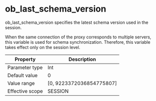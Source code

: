ob_last_schema_version 
===========================================

ob_last_schema_version specifies the latest schema version used in the session. 

When the same connection of the proxy corresponds to multiple servers, this variable is used for schema synchronization. Therefore, this variable takes effect only on the session level. 


|  **Property**   |      **Description**       |
|-----------------|----------------------------|
| Parameter type  | Int                        |
| Default value   | 0                          |
| Value range     | \[0, 9223372036854775807\] |
| Effective scope | SESSION                    |


